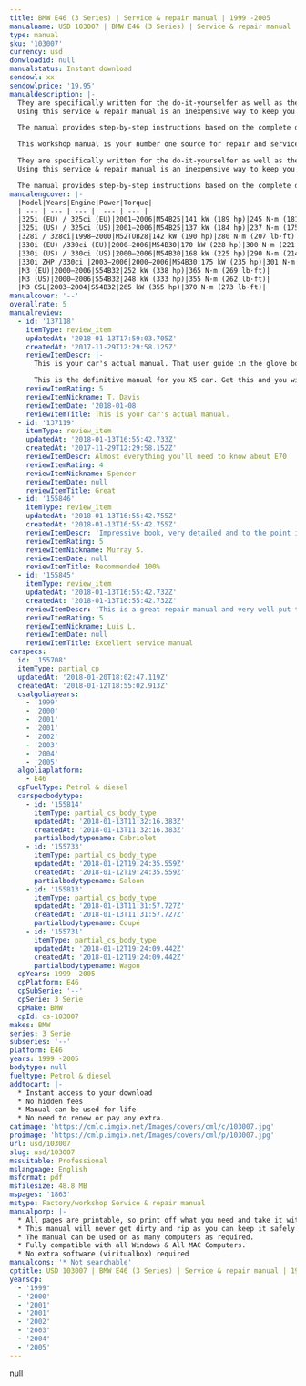 ```yaml
---
title: BMW E46 (3 Series) | Service & repair manual | 1999 -2005
manualname: USD 103007 | BMW E46 (3 Series) | Service & repair manual | 1999 -2005
type: manual
sku: '103007'
currency: usd
donwloadid: null
manualstatus: Instant download
sendowl: xx
sendowlprice: '19.95'
manualdescription: |-
  They are specifically written for the do-it-yourselfer as well as the experienced mechanic. 
  Using this service & repair manual is an inexpensive way to keep you vehicle working properly. 

  The manual provides step-by-step instructions based on the complete disassembly of the machine. It is this level of detail, along with hundreds of photos and illustrations, that guide the reader through each service and repair procedure. 

  This workshop manual is your number one source for repair and service information. 

  They are specifically written for the do-it-yourselfer as well as the experienced mechanic. 
  Using this service & repair manual is an inexpensive way to keep you vehicle working properly. 

  The manual provides step-by-step instructions based on the complete disassembly of the machine. It is this level of detail, along with hundreds of photos and illustrations, that guide the reader through each service and repair procedure. 
manualengcover: |-
  |Model|Years|Engine|Power|Torque|
  | --- | --- | --- |  --- | --- |
  |325i (EU) / 325ci (EU)|2001–2006|M54B25|141 kW (189 hp)|245 N·m (181 lb·ft)|
  |325i (US) / 325ci (US)|2001–2006|M54B25|137 kW (184 hp)|237 N·m (175 lb·ft)|
  |328i / 328ci|1998–2000|M52TUB28|142 kW (190 hp)|280 N·m (207 lb·ft)|
  |330i (EU) /330ci (EU)|2000–2006|M54B30|170 kW (228 hp)|300 N·m (221 lb·ft)|
  |330i (US) / 330ci (US)|2000–2006|M54B30|168 kW (225 hp)|290 N·m (214 lb·ft)|
  |330i ZHP /330ci |2003–2006|2000–2006|M54B30|175 kW (235 hp)|301 N·m (222 lb·ft)|
  |M3 (EU)|2000–2006|S54B32|252 kW (338 hp)|365 N·m (269 lb·ft)|
  |M3 (US)|2000–2006|S54B32|248 kW (333 hp)|355 N·m (262 lb·ft)|
  |M3 CSL|2003–2004|S54B32|265 kW (355 hp)|370 N·m (273 lb·ft)|
manualcover: '--'
overallrate: 5
manualreview:
  - id: '137118'
    itemType: review_item
    updatedAt: '2018-01-13T17:59:03.705Z'
    createdAt: '2017-11-29T12:29:58.125Z'
    reviewItemDescr: |-
      This is your car's actual manual. That user guide in the glove box is just a taster.

      This is the definitive manual for you X5 car. Get this and you will get your car; you'll understand what your mechanic is recommending and why; you'll know what you can do and how to do it.
    reviewItemRating: 5
    reviewItemNickname: T. Davis
    reviewItemDate: '2018-01-08'
    reviewItemTitle: This is your car's actual manual.
  - id: '137119'
    itemType: review_item
    updatedAt: '2018-01-13T16:55:42.733Z'
    createdAt: '2017-11-29T12:29:58.152Z'
    reviewItemDescr: Almost everything you'll need to know about E70
    reviewItemRating: 4
    reviewItemNickname: Spencer
    reviewItemDate: null
    reviewItemTitle: Great
  - id: '155846'
    itemType: review_item
    updatedAt: '2018-01-13T16:55:42.755Z'
    createdAt: '2018-01-13T16:55:42.755Z'
    reviewItemDescr: 'Impressive book, very detailed and to the point information!'
    reviewItemRating: 5
    reviewItemNickname: Murray S.
    reviewItemDate: null
    reviewItemTitle: Recommended 100%
  - id: '155845'
    itemType: review_item
    updatedAt: '2018-01-13T16:55:42.732Z'
    createdAt: '2018-01-13T16:55:42.732Z'
    reviewItemDescr: 'This is a great repair manual and very well put together. So far it''s been perfect, I haven''t run into things it doesn''t cover or lacking detail as some other brands do'
    reviewItemRating: 5
    reviewItemNickname: Luis L.
    reviewItemDate: null
    reviewItemTitle: Excellent service manual
carspecs:
  id: '155708'
  itemType: partial_cp
  updatedAt: '2018-01-20T18:02:47.119Z'
  createdAt: '2018-01-12T18:55:02.913Z'
  csalgoliayears:
    - '1999'
    - '2000'
    - '2001'
    - '2001'
    - '2002'
    - '2003'
    - '2004'
    - '2005'
  algoliaplatform:
    - E46
  cpFuelType: Petrol & diesel
  carspecbodytype:
    - id: '155814'
      itemType: partial_cs_body_type
      updatedAt: '2018-01-13T11:32:16.383Z'
      createdAt: '2018-01-13T11:32:16.383Z'
      partialbodytypename: Cabriolet
    - id: '155733'
      itemType: partial_cs_body_type
      updatedAt: '2018-01-12T19:24:35.559Z'
      createdAt: '2018-01-12T19:24:35.559Z'
      partialbodytypename: Saloon
    - id: '155813'
      itemType: partial_cs_body_type
      updatedAt: '2018-01-13T11:31:57.727Z'
      createdAt: '2018-01-13T11:31:57.727Z'
      partialbodytypename: Coupé
    - id: '155731'
      itemType: partial_cs_body_type
      updatedAt: '2018-01-12T19:24:09.442Z'
      createdAt: '2018-01-12T19:24:09.442Z'
      partialbodytypename: Wagon
  cpYears: 1999 -2005
  cpPlatform: E46
  cpSubSerie: '--'
  cpSerie: 3 Serie
  cpMake: BMW
  cpId: cs-103007
makes: BMW
series: 3 Serie
subseries: '--'
platform: E46
years: 1999 -2005
bodytype: null
fueltype: Petrol & diesel
addtocart: |-
  * Instant access to your download
  * No hidden fees
  * Manual can be used for life
  * No need to renew or pay any extra.
catimage: 'https://cmlc.imgix.net/Images/covers/cml/c/103007.jpg'
proimage: 'https://cmlp.imgix.net/Images/covers/cml/p/103007.jpg'
url: usd/103007
slug: usd/103007
mssuitable: Professional
mslanguage: English
msformat: pdf
msfilesize: 48.8 MB
mspages: '1863'
mstype: Factory/workshop Service & repair manual
manualporp: |-
  * All pages are printable, so print off what you need and take it with you into the garage or workshop
  * This manual will never get dirty and rip as you can keep it safely on your PC and print the pages you need in matter of seconds.
  * The manual can be used on as many computers as required.
  * Fully compatible with all Windows & All MAC Computers.
  * No extra software (viritualbox) required
manualcons: '* Not searchable'
cptitle: USD 103007 | BMW E46 (3 Series) | Service & repair manual | 1999 -2005
yearscp:
  - '1999'
  - '2000'
  - '2001'
  - '2001'
  - '2002'
  - '2003'
  - '2004'
  - '2005'
---
```


null